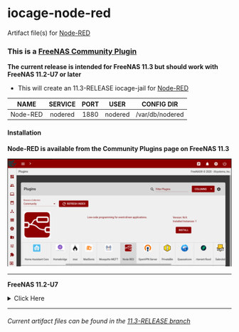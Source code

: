 # iocage-node-red
Artifact file(s) for [Node-RED][1]

### This is a [FreeNAS Community Plugin][2]

**The current release is intended for FreeNAS 11.3 but should work with FreeNAS 11.2-U7 or later**

- This will create an 11.3-RELEASE iocage-jail for [Node-RED][1]

NAME | SERVICE | PORT | USER | CONFIG DIR
:---: | :---: | :---: | :---: | :---: |
Node-RED | nodered | 1880 | nodered |  /var/db/nodered


#### Installation

**Node-RED is available from the Community Plugins page on FreeNAS 11.3**

![img][FreeNAS_plugins]

---

**FreeNAS 11.2-U7**
<details><summary>Click Here</summary>
<p>

##### plugin-jail

*The 11.3-RELEASE should work on FreeNAS 11.2-U7 or later*

It is possible to install this plugin on FreeNAS 11.2-U7 using the console.

```bash
wget -O /tmp/nodered.json https://raw.githubusercontent.com/tprelog/freenas-plugin-index/11.3-RELEASE/nodered.json
iocage fetch -P dhcp=on vnet=on vnet_default_interface=auto bpf=yes boot=on -n /tmp/nodered.json --branch 11.3-RELEASE
```

</p>
</details>


---

###### Current artifact files can be found in the [11.3-RELEASE branch][4]

[FreeNAS_plugins]: _img/FreeNAS_nodered.png

[1]: https://nodered.org/
[2]: https://www.freenas.org/plugins/
[3]: https://github.com/tprelog/freenas-plugin-index
[4]: https://github.com/tprelog/iocage-node-red/tree/11.3-RELEASE
